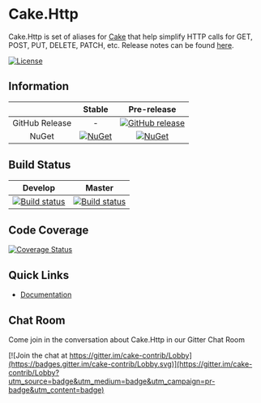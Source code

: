 # Cake.Http

Cake.Http is set of aliases for [Cake](http://cakebuild.net/) that help simplify HTTP calls for GET, POST, PUT, DELETE, PATCH, etc.
Release notes can be found [here](https://github.com/cake-contrib/Cake.Http/releases).

[![License](http://img.shields.io/:license-mit-blue.svg)](http://cake-contrib.mit-license.org)

## Information

||Stable|Pre-release|
|:--:|:--:|:--:|
|GitHub Release|-|[![GitHub release](https://img.shields.io/github/release/cake-contrib/Cake.Http.svg)](https://github.com/cake-contrib/Cake.Http/releases/latest)|
|NuGet|[![NuGet](https://img.shields.io/nuget/v/Cake.Http.svg)](https://www.nuget.org/packages/Cake.Http)|[![NuGet](https://img.shields.io/nuget/vpre/Cake.Http.svg)](https://www.nuget.org/packages/Cake.Http)|

## Build Status

|Develop|Master|
|:--:|:--:|
|[![Build status](https://ci.appveyor.com/api/projects/status/veoopwkay926jcqa/branch/develop?svg=true)](https://ci.appveyor.com/project/cakecontrib/cake-http/branch/develop)|[![Build status](https://ci.appveyor.com/api/projects/status/veoopwkay926jcqa/branch/develop?svg=true)](https://ci.appveyor.com/project/cakecontrib/cake-http/branch/master)|

## Code Coverage

[![Coverage Status](https://coveralls.io/repos/github/cake-contrib/Cake.Http/badge.svg?branch=develop)](https://coveralls.io/github/cake-contrib/Cake.Http?branch=develop)

## Quick Links

- [Documentation](https://cake-contrib.github.io/Cake.Http)

## Chat Room

Come join in the conversation about Cake.Http in our Gitter Chat Room

[![Join the chat at https://gitter.im/cake-contrib/Lobby](https://badges.gitter.im/cake-contrib/Lobby.svg)](https://gitter.im/cake-contrib/Lobby?utm_source=badge&utm_medium=badge&utm_campaign=pr-badge&utm_content=badge)